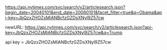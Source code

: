 https://api.nytimes.com/svc/search/v2/articlesearch.json?begin_date=20040101&end_date=20060101&facet_filter=true&q=Obama&api-key=JbQzxZHOZsMiANBcfzGZDsXNyl9Z57cw

newURL:
https://api.nytimes.com/svc/search/v2/articlesearch.json?api-key=JbQzxZHOZsMiANBcfzGZDsXNyl9Z57cw&q=Trump


api key = JbQzxZHOZsMiANBcfzGZDsXNyl9Z57cw